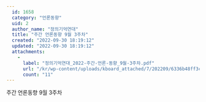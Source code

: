 ```yaml
---
  id: 1658
  category: "언론동향"
  uid: 2
  author_name: "정의기억연대"
  title: "주간 언론동향 9월 3주차"
  created: "2022-09-30 18:19:12"
  updated: "2022-09-30 18:19:12"
  attachments: 
    - 
      label: "정의기억연대_2022-주간-언론-동향_9월-3주차.pdf"
      url: "/kr/wp-content/uploads/kboard_attached/7/202209/6336b48ff3c129325457.pdf"
      count: "11"
---
```

주간 언론동향 9월 3주차